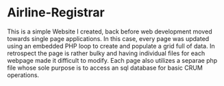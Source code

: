 # Airline-Registrar
This is a simple Website I created, back before web development moved towards single page applications.
In this case, every page was updated using an embedded PHP loop to create and populate a grid full of data.
In retrospect the page is rather bulky and having individual files for each webpage made it difficult to modify.
Each page also utilizes a separae php file whose sole purpose is to access an sql database for basic CRUM operations.
